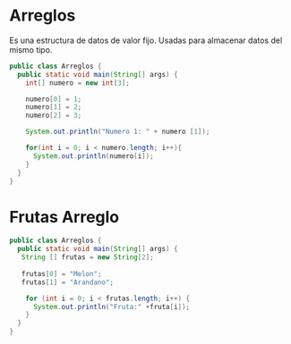 # Arreglos

Es una estructura de datos de valor fijo. Usadas para almacenar datos del mismo tipo.

```java
public class Arreglos {
  public static void main(String[] args) {
    int[] numero = new int[3];

    numero[0] = 1;
    numero[1] = 2;
    numero[2] = 3;

    System.out.println("Numero 1: " + numero [1]);

    for(int i = 0; i < numero.length; i++){
      System.out.println(numero[i]);
    }
  }
}
```

# Frutas Arreglo

```java
public class Arreglos {
  public static void main(String[] args) {
   String [] frutas = new String[2];
   
   frutas[0] = "Melon";
   frutas[1] = "Arandano";

    for (int i = 0; i < frutas.length; i++) {
      System.out.println("Fruta:" +fruta[i]);
    }
  }
}
```
